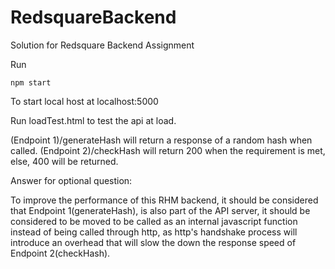 # RedsquareBackend
Solution for Redsquare Backend Assignment

Run

    npm start

To start local host at localhost:5000

Run loadTest.html to test the api at load.

(Endpoint 1)/generateHash will return a response of a random hash when called.
(Endpoint 2)/checkHash will return 200 when the requirement is met, else, 400 will be returned.

Answer for optional question:

To improve the performance of this RHM backend, it should be considered that Endpoint 1(generateHash),
is also part of the API server, it should be considered to be moved to be called
as an internal javascript function instead of being called through http, as http's handshake process will introduce an 
overhead that will slow the down the response speed of Endpoint 2(checkHash).
